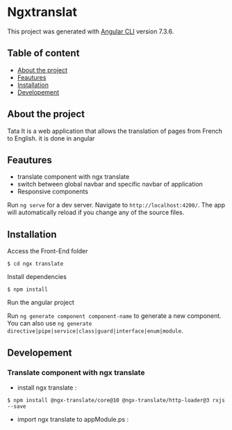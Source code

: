 # Ngxtranslat

This project was generated with [Angular CLI](https://github.com/angular/angular-cli) version 7.3.6.

## Table of content

* [About the project](#general-info)
* [Feautures](#technologies)
* [Installation](#setup)
* [Developement](#setup)

## About the project

Tata It is a web application that allows the translation of pages from French to English.
it is done in angular


## Feautures

* translate component with ngx translate
* switch between global navbar and specific navbar of application
* Responsive components

Run `ng serve` for a dev server. Navigate to `http://localhost:4200/`. The app will automatically reload if you change any of the source files.

## Installation

Access the Front-End folder

```
$ cd ngx translate
```

Install dependencies

```
$ npm install
```

Run the angular project

Run `ng generate component component-name` to generate a new component. You can also use `ng generate directive|pipe|service|class|guard|interface|enum|module`.

## Developement

### Translate component with ngx translate
* install ngx translate :

```
$ npm install @ngx-translate/core@10 @ngx-translate/http-loader@3 rxjs --save
```
* import ngx translate to appModule.ps :





